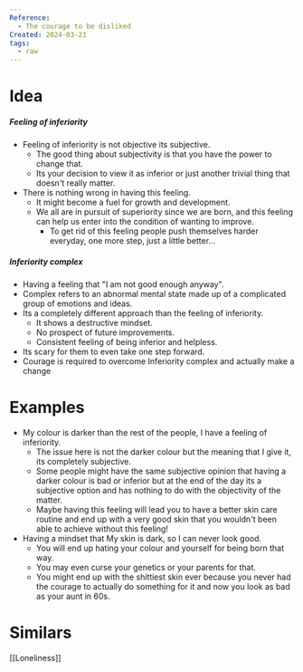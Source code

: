 ```yaml
---
Reference:
  - The courage to be disliked
Created: 2024-03-21
tags:
  - raw
---
```

# Idea

##### Feeling of inferiority
* Feeling of inferiority is not objective its subjective.
	* The good thing about subjectivity is that you have the power to change that. 
	* Its your decision to view it as inferior or just another trivial thing that doesn't really matter.
* There is nothing wrong in having this feeling.
	* It might become a fuel for growth and development.
	* We all are in pursuit of superiority since we are born, and this feeling can help us enter into the condition of wanting to improve.
		* To get rid of this feeling people push themselves harder everyday, one more step, just a little better...

##### Inferiority complex
* Having a feeling that "I am not good enough anyway".
* Complex refers to an abnormal mental state made up of a complicated group of emotions and ideas.
* Its a completely different approach than the feeling of inferiority.
	* It shows a destructive mindset.
	* No prospect of future improvements.
	* Consistent feeling of being inferior and helpless.
* Its scary for them to even take one step forward.
* Courage is required to overcome Inferiority complex and actually make a change


# Examples

 * My colour is darker than the rest of the people, I have a feeling of inferiority.
	* The issue here is not the darker colour but the meaning that I give it, its completely subjective.
	* Some people might have the same subjective opinion that having a darker colour is bad or inferior but at the end of the day its a subjective option and has nothing to do with the objectivity of the matter.
	* Maybe having this feeling will lead you to have a better skin care routine and end up with a very good skin that you wouldn't been able to achieve without this feeling!
* Having a mindset that My skin is dark, so I can never look good.
	* You will end up hating your colour and yourself for being born that way.
	* You may even curse your genetics or your parents for that.
	* You might end up with the shittiest skin ever because you never had the courage to actually do something for it and now you look as bad as your aunt in 60s.

# Similars

[[Loneliness]]